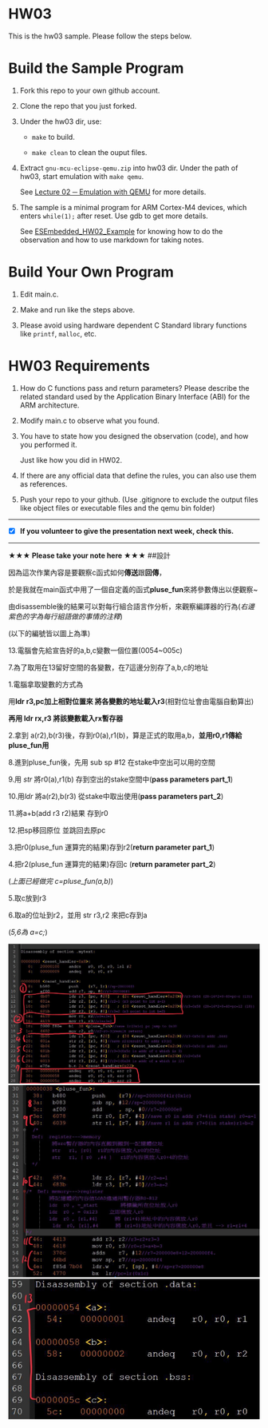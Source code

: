HW03
===
This is the hw03 sample. Please follow the steps below.

# Build the Sample Program

1. Fork this repo to your own github account.

2. Clone the repo that you just forked.

3. Under the hw03 dir, use:

	* `make` to build.

	* `make clean` to clean the ouput files.

4. Extract `gnu-mcu-eclipse-qemu.zip` into hw03 dir. Under the path of hw03, start emulation with `make qemu`.

	See [Lecture 02 ─ Emulation with QEMU] for more details.

5. The sample is a minimal program for ARM Cortex-M4 devices, which enters `while(1);` after reset. Use gdb to get more details.

	See [ESEmbedded_HW02_Example] for knowing how to do the observation and how to use markdown for taking notes.

# Build Your Own Program

1. Edit main.c.

2. Make and run like the steps above.

3. Please avoid using hardware dependent C Standard library functions like `printf`, `malloc`, etc.

# HW03 Requirements

1. How do C functions pass and return parameters? Please describe the related standard used by the Application Binary Interface (ABI) for the ARM architecture.

2. Modify main.c to observe what you found.

3. You have to state how you designed the observation (code), and how you performed it.

	Just like how you did in HW02.

3. If there are any official data that define the rules, you can also use them as references.

4. Push your repo to your github. (Use .gitignore to exclude the output files like object files or executable files and the qemu bin folder)

[Lecture 02 ─ Emulation with QEMU]: http://www.nc.es.ncku.edu.tw/course/embedded/02/#Emulation-with-QEMU
[ESEmbedded_HW02_Example]: https://github.com/vwxyzjimmy/ESEmbedded_HW02_Example

--------------------

- [x] **If you volunteer to give the presentation next week, check this.**

--------------------

**★★★ Please take your note here ★★★**
##設計

因為這次作業內容是要觀察c函式如何**傳送**跟**回傳**，

於是我就在main函式中用了一個自定義的函式**pluse_fun**來將參數傳出以便觀察~

由disassemble後的結果可以對每行組合語言作分析，來觀察編譯器的行為(*右邊紫色的字為每行組語做的事情的注釋*)

(以下的編號皆以圖上為準)

13.電腦會先給宣告好的a,b,c變數一個位置(0054~005c)

7.為了取用在13留好空間的各變數，在7這邊分別存了a,b,c的地址

1.電腦拿取變數的方式為 

用**ldr r3,pc加上相對位置來 將各變數的地址載入r3**(相對位址會由電腦自動算出)


**再用 ldr  rx,r3 將該變數載入rx暫存器**


2.拿到 a(r2),b(r3)後，存到r0(a),r1(b)，算是正式的取用a,b，**並用r0,r1傳給pluse_fun用**

8.進到pluse_fun後，先用 sub sp #12 在stake中空出可以用的空間

9.用 *str* 將r0(a),r1(b) 存到空出的stake空間中(**pass parameters part_1**)

10.用*ldr* 將a(r2),b(r3) 從stake中取出使用(**pass parameters part_2**)

11.將a+b(add r3 r2)結果 存到r0

12.把sp移回原位 並跳回去原pc

3.把r0(pluse_fun 運算完的結果)存到r2(**return parameter part_1**)

4.把r2(pluse_fun 運算完的結果)存回c (**return parameter part_2**)

(*上面已經做完 c=pluse_fun(a,b)*)



5.取c放到r3

6.取a的位址到r2，並用 str r3,r2 來把c存到a

(*5,6為 a=c;*)

![圖片參考名稱](https://github.com/Way0405/ESEmbedded_HW03/blob/master/IMG_0817.jpg "pic_embedded_hw3_1")
![圖片參考名稱](https://github.com/Way0405/ESEmbedded_HW03/blob/master/IMG_0818.jpg "pic_embedded_hw3_2")
![圖片參考名稱](https://github.com/Way0405/ESEmbedded_HW03/blob/master/IMG_0819.jpg "pic_embedded_hw3_3")
